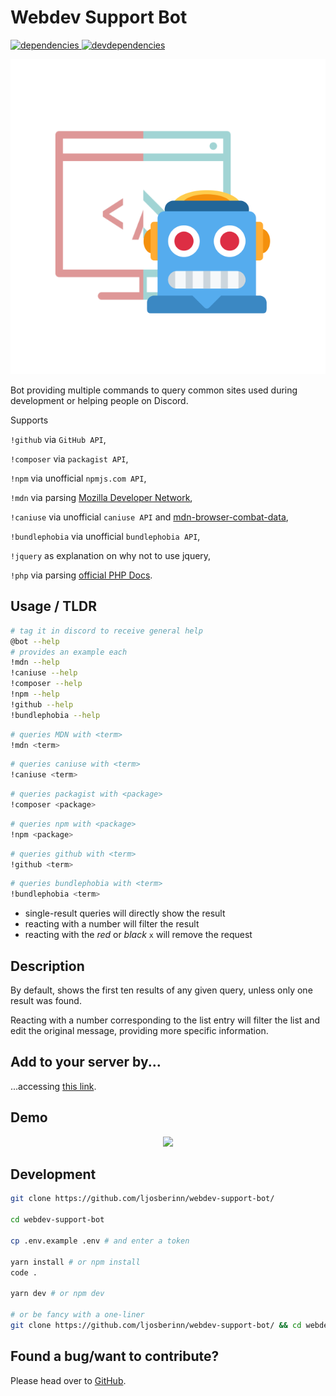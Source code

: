 # Webdev Support Bot

[![dependencies][dependencies-image] ][dependencies-url]
[![devdependencies][devdependencies-image] ][devdependencies-url]

[dependencies-image]: https://david-dm.org/ljosberinn/webdev-support-bot.png
[dependencies-url]: https://david-dm.org/ljosberinn/webdev-support-bot
[devdependencies-image]: https://david-dm.org/ljosberinn/webdev-support-bot/dev-status.png
[devdependencies-url]: https://david-dm.org/ljosberinn/webdev-support-bot#info=devDependencies

<p align="center">
    <img src="./logo.png" />
</p>

Bot providing multiple commands to query common sites used during development or helping people on Discord.

Supports

`!github` via `GitHub API`,

`!composer` via `packagist API`,

`!npm` via unofficial `npmjs.com API`,

`!mdn` via parsing [Mozilla Developer Network](http://developer.mozilla.org/),

`!caniuse` via unofficial `caniuse API` and [mdn-browser-combat-data](https://github.com/mdn/browser-compat-data),

`!bundlephobia` via unofficial `bundlephobia API`,

`!jquery` as explanation on why not to use jquery,

`!php` via parsing [official PHP Docs](http://php.net/).

## Usage / TLDR

```bash
# tag it in discord to receive general help
@bot --help
# provides an example each
!mdn --help
!caniuse --help
!composer --help
!npm --help
!github --help
!bundlephobia --help
```

```bash
# queries MDN with <term>
!mdn <term>
```

```bash
# queries caniuse with <term>
!caniuse <term>
```

```bash
# queries packagist with <package>
!composer <package>
```

```bash
# queries npm with <package>
!npm <package>
```

```bash
# queries github with <term>
!github <term>
```

```bash
# queries bundlephobia with <term>
!bundlephobia <term>
```

- single-result queries will directly show the result
- reacting with a number will filter the result
- reacting with the _red_ or _black_ `x` will remove the request

## Description

By default, shows the first ten results of any given query, unless only one result was found.

Reacting with a number corresponding to the list entry will filter the list and edit the original message, providing more specific information.

## Add to your server by...

...accessing [this link](https://discordapp.com/api/oauth2/authorize?client_id=649967864425611274&scope=bot&permissions=1).

## Demo

<p align="center">
    <img src="./webdev-support-bot-demo.gif" />
</p>

## Development

```bash
git clone https://github.com/ljosberinn/webdev-support-bot/

cd webdev-support-bot

cp .env.example .env # and enter a token

yarn install # or npm install
code .

yarn dev # or npm dev

# or be fancy with a one-liner
git clone https://github.com/ljosberinn/webdev-support-bot/ && cd webdev-support-bot && cp .env.example .env && yarn install && code . && yarn dev
```

## Found a bug/want to contribute?

Please head over to [GitHub](https://github.com/ljosberinn/webdev-support-bot/issues).
